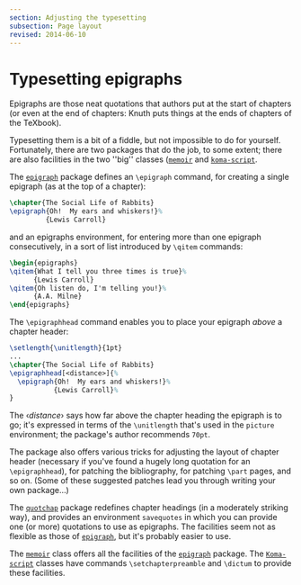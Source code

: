 ```yaml
---
section: Adjusting the typesetting
subsection: Page layout
revised: 2014-06-10
---
```

# Typesetting epigraphs

Epigraphs are those neat quotations that authors put at the start of
chapters (or even at the end of chapters: Knuth puts things at the
ends of chapters of the TeXbook).

Typesetting them is a bit of a fiddle, but not impossible to do for
yourself.  Fortunately, there are two packages that do the job, to
some extent; there are also facilities in the two ''big'' classes
([`memoir`](https://ctan.org/pkg/memoir) and [`koma-script`](https://ctan.org/pkg/koma-script).

The [`epigraph`](https://ctan.org/pkg/epigraph) package defines an `\epigraph` command, for
creating a single 
epigraph (as at the top of a chapter):
```latex
\chapter{The Social Life of Rabbits}
\epigraph{Oh!  My ears and whiskers!}%
         {Lewis Carroll}
```
and an epigraphs environment, for entering more than one epigraph
consecutively, in a sort of list introduced by `\qitem` commands:
```latex
\begin{epigraphs}
\qitem{What I tell you three times is true}%
      {Lewis Carroll}
\qitem{Oh listen do, I'm telling you!}%
      {A.A. Milne}
\end{epigraphs}
```
The `\epigraphhead` command enables you to place your epigraph
_above_ a chapter header:
<!-- {% raw %} -->
```latex
\setlength{\unitlength}{1pt}
...
\chapter{The Social Life of Rabbits}
\epigraphhead[<distance>]{%
  \epigraph{Oh!  My ears and whiskers!}%
           {Lewis Carroll}%
}
```
<!-- {% endraw %} -->
The &lsaquo;_distance_&rsaquo; says how far above the chapter heading the
epigraph is to go; it's expressed in terms of the `\unitlength`
that's used in the `picture` environment; the package's
author recommends `70pt`.

The package also offers various tricks for adjusting the layout of
chapter header (necessary if you've found a hugely long quotation for
an `\epigraphhead`), for patching the bibliography, for patching
`\part` pages, and so on.  (Some of these suggested patches lead you
through writing your own package&hellip;)

The [`quotchap`](https://ctan.org/pkg/quotchap) package redefines chapter headings (in a
moderately striking way), and provides an environment
`savequotes` in which you can provide one (or more)
quotations to use as epigraphs.  The facilities seem not as flexible
as those of [`epigraph`](https://ctan.org/pkg/epigraph), but it's probably easier to use.

The [`memoir`](https://ctan.org/pkg/memoir) class offers all the facilities of the
[`epigraph`](https://ctan.org/pkg/epigraph) package.  The [`Koma-script`](https://ctan.org/pkg/Koma-script) classes have
commands `\setchapterpreamble` and `\dictum` to provide these
facilities.

